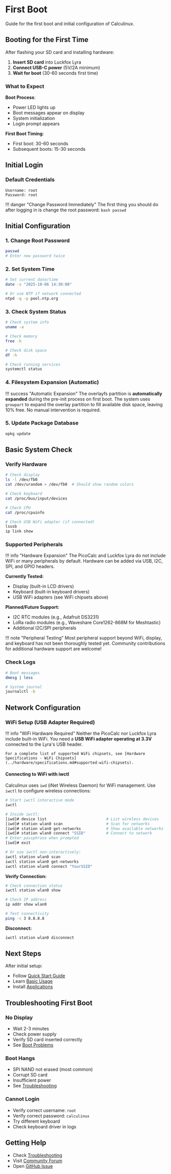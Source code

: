 # First Boot

Guide for the first boot and initial configuration of Calculinux.

## Booting for the First Time

After flashing your SD card and installing hardware:

1. **Insert SD card** into Luckfox Lyra
2. **Connect USB-C power** (5V/2A minimum)
3. **Wait for boot** (30-60 seconds first time)

### What to Expect

**Boot Process**:
- Power LED lights up
- Boot messages appear on display
- System initialization
- Login prompt appears

**First Boot Timing**:
- First boot: 30-60 seconds
- Subsequent boots: 15-30 seconds

## Initial Login

### Default Credentials

```
Username: root
Password: root
```

!!! danger "Change Password Immediately"
    The first thing you should do after logging in is change the root password:
    ```bash
    passwd
    ```

## Initial Configuration

### 1. Change Root Password

```bash
passwd
# Enter new password twice
```

### 2. Set System Time

```bash
# Set current date/time
date -s "2025-10-06 14:30:00"

# Or use NTP if network connected
ntpd -q -p pool.ntp.org
```

### 3. Check System Status

```bash
# Check system info
uname -a

# Check memory
free -h

# Check disk space
df -h

# Check running services
systemctl status
```

### 4. Filesystem Expansion (Automatic)

!!! success "Automatic Expansion"
    The overlayfs partition is **automatically expanded** during the pre-init process on first boot. The system uses `growpart` to expand the overlay partition to fill available disk space, leaving 10% free. No manual intervention is required.

### 5. Update Package Database

```bash
opkg update
```

## Basic System Check

### Verify Hardware

```bash
# Check display
ls -l /dev/fb0
cat /dev/urandom > /dev/fb0  # Should show random colors

# Check keyboard
cat /proc/bus/input/devices

# Check CPU
cat /proc/cpuinfo

# Check USB WiFi adapter (if connected)
lsusb
ip link show
```

### Supported Peripherals

!!! info "Hardware Expansion"
    The PicoCalc and Luckfox Lyra do not include WiFi or many peripherals by default. Hardware can be added via USB, I2C, SPI, and GPIO headers.

**Currently Tested:**
- Display (built-in LCD drivers)
- Keyboard (built-in keyboard drivers)  
- USB WiFi adapters (see WiFi chipsets above)

**Planned/Future Support:**
- I2C RTC modules (e.g., Adafruit DS3231)
- LoRa radio modules (e.g., Waveshare Core1262-868M for Meshtastic)
- Additional I2C/SPI peripherals

!!! note "Peripheral Testing"
    Most peripheral support beyond WiFi, display, and keyboard has not been thoroughly tested yet. Community contributions for additional hardware support are welcome!

### Check Logs

```bash
# Boot messages
dmesg | less

# System journal
journalctl -b
```

## Network Configuration

### WiFi Setup (USB Adapter Required)

!!! info "WiFi Hardware Required"
    Neither the PicoCalc nor Luckfox Lyra include built-in WiFi. You need a **USB WiFi adapter operating at 3.3V** connected to the Lyra's USB header.
    
    For a complete list of supported WiFi chipsets, see [Hardware Specifications - WiFi Chipsets](../hardware/specifications.md#supported-wifi-chipsets).

#### Connecting to WiFi with iwctl

Calculinux uses `iwd` (iNet Wireless Daemon) for WiFi management. Use `iwctl` to configure wireless connections:

```bash
# Start iwctl interactive mode
iwctl

# Inside iwctl:
[iwd]# device list                          # List wireless devices
[iwd]# station wlan0 scan                   # Scan for networks
[iwd]# station wlan0 get-networks           # Show available networks
[iwd]# station wlan0 connect "SSID"         # Connect to network
# Enter passphrase when prompted
[iwd]# exit

# Or use iwctl non-interactively:
iwctl station wlan0 scan
iwctl station wlan0 get-networks
iwctl station wlan0 connect "YourSSID"
```

**Verify Connection:**

```bash
# Check connection status
iwctl station wlan0 show

# Check IP address
ip addr show wlan0

# Test connectivity
ping -c 3 8.8.8.8
```

**Disconnect:**

```bash
iwctl station wlan0 disconnect
```

## Next Steps

After initial setup:

- Follow [Quick Start Guide](quick-start.md)
- Learn [Basic Usage](../user-guide/basic-usage.md)
- Install [Applications](../user-guide/applications.md)

## Troubleshooting First Boot

### No Display

- Wait 2-3 minutes
- Check power supply
- Verify SD card inserted correctly
- See [Boot Problems](../troubleshooting/boot-problems.md)

### Boot Hangs

- SPI NAND not erased (most common)
- Corrupt SD card
- Insufficient power
- See [Troubleshooting](../troubleshooting/common-issues.md)

### Cannot Login

- Verify correct username: `root`
- Verify correct password: `calculinux`
- Try different keyboard
- Check keyboard driver in logs

## Getting Help

- Check [Troubleshooting](../troubleshooting/faq.md)
- Visit [Community Forum](../resources/community.md)
- Open [GitHub Issue](https://github.com/Calculinux/meta-calculinux/issues)
